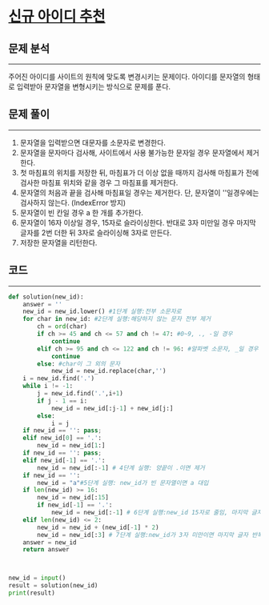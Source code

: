 # [신규 아이디 추천](https://school.programmers.co.kr/learn/courses/30/lessons/72410)

## 문제 분석
***
주어진 아이디를 사이트의 원칙에 맞도록 변경시키는 문제이다. 아이디를 문자열의 형태로 입력받아 문자열을 변형시키는 방식으로 문제를 푼다.

## 문제 풀이
***
1. 문자열을 입력받으면 대문자를 소문자로 변경한다.
2. 문자열을 문자마다 검사해, 사이트에서 사용 불가능한 문자일 경우 문자열에서 제거한다.
3. 첫 마침표의 위치를 저장한 뒤, 마침표가 더 이상 없을 때까지 검사해 마침표가 전에 검사한 마침표 위치와 같을 경우 그 마침표를 제거한다.
4. 문자열의 처음과 끝을 검사해 마침표일 경우는 제거한다. 단, 문자열이 ''일경우에는 검사하지 않는다. (IndexError 방지)
5. 문자열이 빈 칸일 경우 a 한 개를 추가한다.
6. 문자열이 16자 이상일 경우, 15자로 슬라이싱한다. 반대로 3자 미만일 경우 마지막 글자를 2번 더한 뒤 3자로 슬라이싱해 3자로 만든다.
7. 저장한 문자열을 리턴한다.

## 코드
***
```py
def solution(new_id):
    answer = ''
    new_id = new_id.lower() #1단계 실행:전부 소문자로
    for char in new_id: #2단계 실행:해당하지 않는 문자 전부 제거
        ch = ord(char)
        if ch >= 45 and ch <= 57 and ch != 47: #0~9, ., -일 경우
            continue
        elif ch >= 95 and ch <= 122 and ch != 96: #알파벳 소문자, _일 경우
            continue
        else: #char이 그 외의 문자
            new_id = new_id.replace(char,'')
    i = new_id.find('.')
    while i != -1:
        j = new_id.find('.',i+1)
        if j - 1 == i:
            new_id = new_id[:j-1] + new_id[j:]
        else:
            i = j
    if new_id == '': pass;
    elif new_id[0] == '.': 
        new_id = new_id[1:]
    if new_id == '': pass;
    elif new_id[-1] == '.':
        new_id = new_id[:-1] # 4단계 실행: 양끝이 .이면 제거
    if new_id == '':
        new_id = "a"#5단계 실행: new_id가 빈 문자열이면 a 대입
    if len(new_id) >= 16:
        new_id = new_id[:15]
        if new_id[-1] == '.':
            new_id = new_id[:-1] # 6단계 실행:new_id 15자로 줄임, 마지막 글자가 .이면 제거
    elif len(new_id) <= 2:
        new_id = new_id + (new_id[-1] * 2)
        new_id = new_id[:3] # 7단계 실행:new_id가 3자 미만이면 마지막 글자 반복시켜 3자로 만든다.
    answer = new_id
    return answer 



new_id = input()
result = solution(new_id)
print(result)
